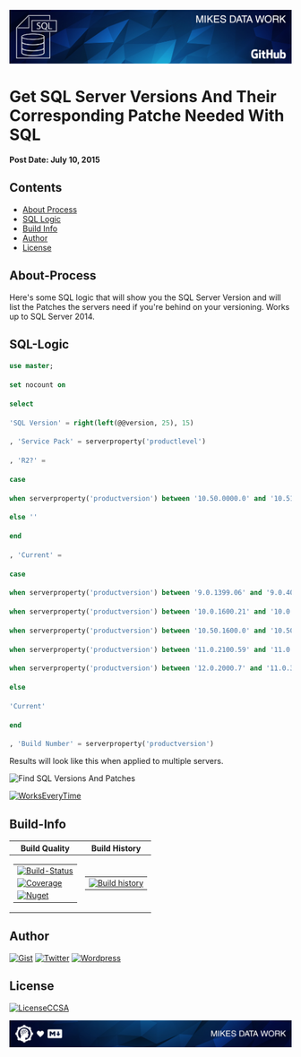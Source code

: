 ![MIKES DATA WORK GIT REPO](https://raw.githubusercontent.com/mikesdatawork/images/master/git_mikes_data_work_banner_01.png "Mikes Data Work")        

# Get SQL Server Versions And Their Corresponding Patche Needed With SQL
**Post Date: July 10, 2015**        



## Contents    
- [About Process](##About-Process)  
- [SQL Logic](#SQL-Logic)  
- [Build Info](#Build-Info)  
- [Author](#Author)  
- [License](#License)       

## About-Process

<p>Here's some SQL logic that will show you the SQL Server Version and will list the Patches the servers need if you're behind on your versioning. Works up to SQL Server 2014.</p>      


## SQL-Logic
```SQL
use master;
 
set nocount on
 
select
 
'SQL Version' = right(left(@@version, 25), 15)
 
, 'Service Pack' = serverproperty('productlevel')
 
, 'R2?' =
 
case
 
when serverproperty('productversion') between '10.50.0000.0' and '10.51.0000.0' then ' R2'
 
else ''
 
end
 
, 'Current' =
 
case
 
when serverproperty('productversion') between '9.0.1399.06' and '9.0.4036' then 'Requires SQL 2005 SP4'
 
when serverproperty('productversion') between '10.0.1600.21' and '10.0.5500.1' then 'Requires SQL 2008 SP4'
 
when serverproperty('productversion') between '10.50.1600.0' and '10.50.4000.1' then 'Requires SQL 2008 R2 SP3'
 
when serverproperty('productversion') between '11.0.2100.59' and '11.0.3000.1' then 'Requires SQL 2012 SP2'
 
when serverproperty('productversion') between '12.0.2000.7' and '11.0.3000.0' then 'Requires SQL 2012 SP2'
 
else
 
'Current'
 
end
 
, 'Build Number' = serverproperty('productversion')
```
Results will look like this when applied to multiple servers.

![Find SQL Versions And Patches]( https://mikesdatawork.files.wordpress.com/2015/07/image0013.jpg "Get Version And Patch Info With SQL")
 


[![WorksEveryTime](https://forthebadge.com/images/badges/60-percent-of-the-time-works-every-time.svg)](https://shitday.de/)

## Build-Info

| Build Quality | Build History |
|--|--|
|<table><tr><td>[![Build-Status](https://ci.appveyor.com/api/projects/status/pjxh5g91jpbh7t84?svg?style=flat-square)](#)</td></tr><tr><td>[![Coverage](https://coveralls.io/repos/github/tygerbytes/ResourceFitness/badge.svg?style=flat-square)](#)</td></tr><tr><td>[![Nuget](https://img.shields.io/nuget/v/TW.Resfit.Core.svg?style=flat-square)](#)</td></tr></table>|<table><tr><td>[![Build history](https://buildstats.info/appveyor/chart/tygerbytes/resourcefitness)](#)</td></tr></table>|

## Author

[![Gist](https://img.shields.io/badge/Gist-MikesDataWork-<COLOR>.svg)](https://gist.github.com/mikesdatawork)
[![Twitter](https://img.shields.io/badge/Twitter-MikesDataWork-<COLOR>.svg)](https://twitter.com/mikesdatawork)
[![Wordpress](https://img.shields.io/badge/Wordpress-MikesDataWork-<COLOR>.svg)](https://mikesdatawork.wordpress.com/)

 
## License
[![LicenseCCSA](https://img.shields.io/badge/License-CreativeCommonsSA-<COLOR>.svg)](https://creativecommons.org/share-your-work/licensing-types-examples/)

![Mikes Data Work](https://raw.githubusercontent.com/mikesdatawork/images/master/git_mikes_data_work_banner_02.png "Mikes Data Work")

